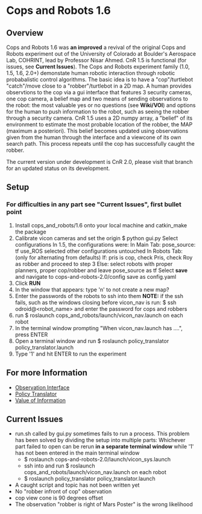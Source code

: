 # Cops and Robots 1.6
## Overview
Cops and Robots 1.6 was **an improved** a revival of the original Cops and Robots experiment out of the University of Colorado at Boulder's Aerospace Lab, COHRINT, lead by Professor Nisar Ahmed. CnR 1.5 is functional (for issues, see **Current Issues**). The Cops and Robots experiment family (1.0, 1.5, 1.6, 2.0+) demonstate human robotic interaction through robotic probabalistic control algorithms. The basic idea is to have a "cop"/turtlebot "catch"/move close to a "robber"/turtlebot in a 2D map. A human provides observtions to the cop via a gui interface that features 3 security cameras, one cop camera, a belief map and two means of sending observations to the robot: the most valuable yes or no questions (see **Wiki/VOI**) and options for the human to push information to the robot, such as seeing the robber through a security camera. CnR 1.5 uses a 2D numpy array, a "belief" of its environment to estimate the most probable location of the robber, the MAP (maximum a posteriori). This belief becomes updated using observations given from the human through the interface and a viewcone of its own search path. This process repeats until the cop has successfully caught the robber. 

The current version under development is CnR 2.0, please visit that branch for an updated status on its development.

## Setup
### **For difficulties in any part see "Current Issues", first bullet point** ###
1) Install cops_and_robots/1.6 onto your local machine and catkin_make the package
2) Calibrate vicon cameras and set the origin
$ python gui.py
Select configurations
	In 1.5, the configurations were:
		In Main Tab:
			pose_source: tf
			use_ROS selected
			other configurations untouched
		In Robots Tab: (only for alternating from defaults)
			If: pris is cop, check Pris, check Roy as robber and proceed to step 3
			Else: select robots with proper planners, proper cop/robber and leave
				pose_source as tf
				Select **save** and navigate to cops-and-robots-2.0/config
				save as config.yaml
3) Click **RUN**
4) In the window that appears: type 'n' to not create a new map?
5) Enter the passwords of the robots to ssh into them
	__NOTE:__ if the ssh fails, such as the windows closing before vicon_nav is run:
		$ ssh odroid@<robot_name> and enter the password for cops and robbers
6) run $ roslaunch cops_and_robots/launch/vicon_nav.launch on each robot
7) In the terminal window prompting "When vicon_nav.launch has ....", press ENTER
8) Open a terminal window and run $ roslaunch policy_translator policy_translator.launch
9) Type '1' and hit ENTER to run the experiment

 
## For more Information
* [Observation Interface](https://github.com/COHRINT/cops-and-robots-2.0/wiki/Observation-Interface)
* [Policy Translator](https://github.com/COHRINT/cops-and-robots-2.0/wiki/Policy-Translator)
* [Value of Information](https://github.com/COHRINT/cops-and-robots-2.0/wiki/Questions-and-Value-of-Information)
	
## Current Issues

* run.sh called by gui.py sometimes fails to run a process.
	This problem has been solved by dividing the setup into multiple parts:
	Whichever part failed to open can be rerun **in a separate terminal window** while '1' has not been entered in the main terminal window
	- $ roslaunch cops-and-robots-2.0/launch/vicon_sys.launch
	- ssh into and run $ roslaunch cops_and_robots/launch/vicon_nav.launch on each robot
	- $ roslaunch policy_translator policy_translator.launch
* A caught script and topic has not been written yet
* No "robber infront of cop" observation
* cop view cone is 90 degrees offset
* The observation "robber is right of Mars Poster" is the wrong likelihood
